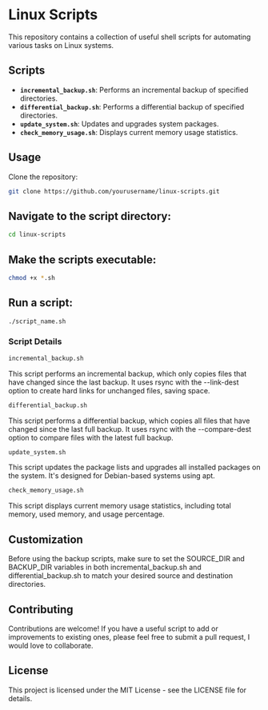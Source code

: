 # Linux Scripts

This repository contains a collection of useful shell scripts for automating various tasks on Linux systems.

## Scripts

- **`incremental_backup.sh`**: Performs an incremental backup of specified directories.
- **`differential_backup.sh`**: Performs a differential backup of specified directories.
- **`update_system.sh`**: Updates and upgrades system packages.
- **`check_memory_usage.sh`**: Displays current memory usage statistics.

## Usage

Clone the repository:
```bash
git clone https://github.com/yourusername/linux-scripts.git
```
## Navigate to the script directory:
```bash
cd linux-scripts
```
## Make the scripts executable:
```bash
chmod +x *.sh
```
## Run a script:
```bash
./script_name.sh
```
### Script Details
```bash
incremental_backup.sh
```
This script performs an incremental backup, which only copies files that have changed since the last backup. It uses rsync with the --link-dest option to create hard links for unchanged files, saving space.
```bash
differential_backup.sh
```
This script performs a differential backup, which copies all files that have changed since the last full backup. It uses rsync with the --compare-dest option to compare files with the latest full backup.
```bash
update_system.sh
```
This script updates the package lists and upgrades all installed packages on the system. It's designed for Debian-based systems using apt.
```bash
check_memory_usage.sh
```
This script displays current memory usage statistics, including total memory, used memory, and usage percentage.

## Customization
Before using the backup scripts, make sure to set the SOURCE_DIR and BACKUP_DIR variables in both incremental_backup.sh and differential_backup.sh to match your desired source and destination directories.

## Contributing
Contributions are welcome! If you have a useful script to add or improvements to existing ones, please feel free to submit a pull request, I would love to collaborate.

## License
This project is licensed under the MIT License - see the LICENSE file for details.
